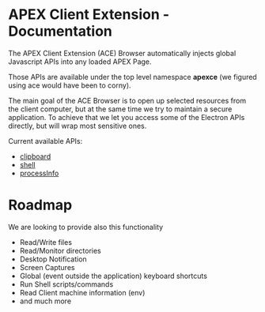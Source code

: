 # APEX Client Extension - Documentation

The APEX Client Extension (ACE) Browser automatically injects global Javascript APIs into any loaded APEX Page.

Those APIs are available under the top level namespace **apexce** (we figured using ace would have been to corny).

The main goal of the ACE Browser is to open up selected resources from the client computer, but at the same time we try to maintain a secure application.
To achieve that we let you access some of the Electron APIs directly, but will wrap most sensitive ones.

Current available APIs:

* [clipboard](http://electron.atom.io/docs/api/clipboard/)
* [shell](http://electron.atom.io/docs/api/shell/)
* [processInfo](http://electron.atom.io/docs/api/process/)

# Roadmap

We are looking to provide also this functionality

* Read/Write files
* Read/Monitor directories
* Desktop Notification
* Screen Captures
* Global (event outside the application) keyboard shortcuts
* Run Shell scripts/commands
* Read Client machine information (env)
* and much more 